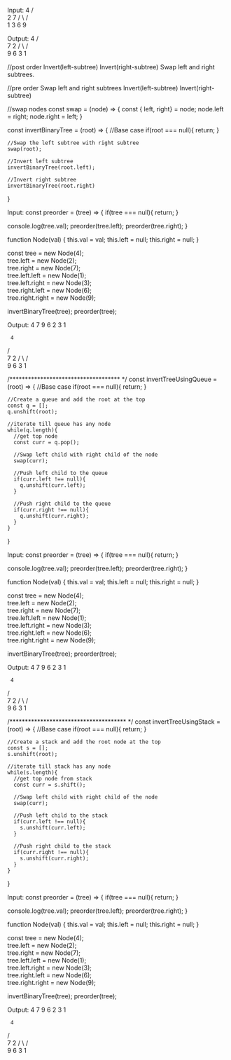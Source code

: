 Input:
     4
   /   \
  2     7
 / \   / \
1   3 6   9

Output:
     4
   /   \
  7     2
 / \   / \
9   6 3   1


//post order
Invert(left-subtree)
Invert(right-subtree)
Swap left and right subtrees.

//pre order
Swap left and right subtrees
Invert(left-subtree)
Invert(right-subtree)

//swap nodes
const swap = (node) => {
    const { left, right} = node;
    node.left = right;
    node.right = left;
  }
  
  const invertBinaryTree = (root) => {
    //Base case
    if(root === null){
      return;
    } 
    
    //Swap the left subtree with right subtree
    swap(root);
    
    //Invert left subtree
    invertBinaryTree(root.left);
    
    //Invert right subtree
    invertBinaryTree(root.right)
  }


  Input:
const preorder = (tree) => {
  if(tree === null){
    return;
  }
  
  console.log(tree.val);
  preorder(tree.left);
  preorder(tree.right);
}

function Node(val) {
  this.val = val;
  this.left = null;
  this.right = null;
}

const tree = new Node(4);  
tree.left = new Node(2);  
tree.right = new Node(7);  
tree.left.left = new Node(1);  
tree.left.right = new Node(3);  
tree.right.left = new Node(6);  
tree.right.right = new Node(9);  

invertBinaryTree(tree);
preorder(tree);

Output:
4 7 9 6 2 3 1


     4
   /   \
  7     2
 / \   / \
9   6 3   1


/************************************ */
const invertTreeUsingQueue = (root) => {
    //Base case
    if(root === null){
      return;
    }
    
    //Create a queue and add the root at the top
    const q = [];
    q.unshift(root);
    
    //iterate till queue has any node
    while(q.length){
      //get top node
      const curr = q.pop();
      
      //Swap left child with right child of the node
      swap(curr);
       
      //Push left child to the queue
      if(curr.left !== null){
        q.unshift(curr.left);
      }
      
      //Push right child to the queue
      if(curr.right !== null){
        q.unshift(curr.right);
      }
    }
  }


  Input:
const preorder = (tree) => {
  if(tree === null){
    return;
  }
  
  console.log(tree.val);
  preorder(tree.left);
  preorder(tree.right);
}

function Node(val) {
  this.val = val;
  this.left = null;
  this.right = null;
}

const tree = new Node(4);  
tree.left = new Node(2);  
tree.right = new Node(7);  
tree.left.left = new Node(1);  
tree.left.right = new Node(3);  
tree.right.left = new Node(6);  
tree.right.right = new Node(9);  

invertBinaryTree(tree);
preorder(tree);

Output:
4 7 9 6 2 3 1

     4
   /   \
  7     2
 / \   / \
9   6 3   1


/************************************** */
const invertTreeUsingStack = (root) => {
    //Base case
    if(root === null){
      return;
    }
    
    //Create a stack and add the root node at the top
    const s = [];
    s.unshift(root);
    
    //iterate till stack has any node
    while(s.length){
      //get top node from stack
      const curr = s.shift();
      
      //Swap left child with right child of the node
      swap(curr);
       
      //Push left child to the stack
      if(curr.left !== null){
        s.unshift(curr.left);
      }
      
      //Push right child to the stack
      if(curr.right !== null){
        s.unshift(curr.right);
      }
    }
  }

  Input:
const preorder = (tree) => {
  if(tree === null){
    return;
  }
  
  console.log(tree.val);
  preorder(tree.left);
  preorder(tree.right);
}

function Node(val) {
  this.val = val;
  this.left = null;
  this.right = null;
}

const tree = new Node(4);  
tree.left = new Node(2);  
tree.right = new Node(7);  
tree.left.left = new Node(1);  
tree.left.right = new Node(3);  
tree.right.left = new Node(6);  
tree.right.right = new Node(9);  

invertBinaryTree(tree);
preorder(tree);

Output:
4 7 9 6 2 3 1

     4
   /   \
  7     2
 / \   / \
9   6 3   1